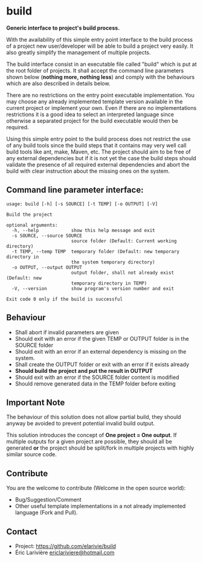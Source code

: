 build
===========

**Generic interface to project's build process.**

With the availability of this simple entry point interface to the build
process of a project new user/developer will be able to build a project
very easily.  It also greatly simplify the management of multiple
projects.

The build interface consist in an executable file called "build" which
is put at the root folder of projects.  It shall accept the command line
parameters shown below (**nothing more, nothing less**) and comply with
the behaviours which are also described in details below.

There are no restrictions on the entry point executable implementation.
You may choose any already implemented template version available in the
current project or implement your own.  Even if there are no
implementations restrictions it is a good idea to select an interpreted
language since otherwise a separated project for the build executable
would then be required.

Using this simple entry point to the build process does not restrict the
use of any build tools since the build steps that it contains may very
well call build tools like ant, make, Maven, etc.  The project should
aim to be free of any external dependencies but if it is not yet the
case the build steps should validate the presence of all required
external dependencies and abort the build with clear instruction about
the missing ones on the system.

Command line parameter interface:
----

```
usage: build [-h] [-s SOURCE] [-t TEMP] [-o OUTPUT] [-V]

Build the project

optional arguments:
  -h, --help            show this help message and exit
  -s SOURCE, --source SOURCE
                        source folder (Default: Current working directory)
  -t TEMP, --temp TEMP  temporary folder (Default: new temporary directory in
                        the system temporary directory)
  -o OUTPUT, --output OUTPUT
                        output folder, shall not already exist (Default: new
                        temporary directory in TEMP)
  -V, --version         show program's version number and exit

Exit code 0 only if the build is successful
```
Behaviour
----
* Shall abort if invalid parameters are given
* Should exit with an error if the given TEMP or OUTPUT folder is in the SOURCE folder
* Should exit with an error if an external dependency is missing on the system.
* Shall create the OUTPUT folder or exit with an error if it exists already
* **Should build the project and put the result in OUTPUT**
* Should exit with an error if the SOURCE folder content is modified
* Should remove generated data in the TEMP folder before exiting

Important Note
----
The behaviour of this solution does not allow partial build, they should
anyway be avoided to prevent potential invalid build output.

This solution introduces the concept of **One project = One output**.
If multiple outputs for a given project are possible, they should all be
generated **or** the project should be split/fork in multiple projects
with highly similar source code.

Contribute
----
You are the welcome to contribute (Welcome in the open source world):
* Bug/Suggestion/Comment
* Other useful template implementations in a not already implemented language (Fork and Pull).

Contact
----
* Project: https://github.com/elarivie/build
* Éric Larivière <ericlariviere@hotmail.com>

